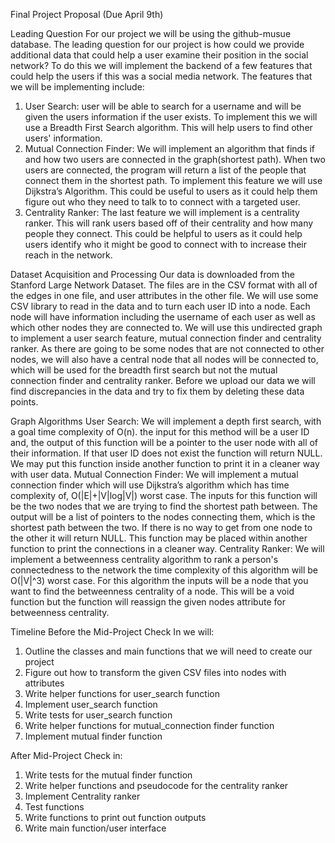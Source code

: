 ﻿Final Project Proposal (Due April 9th)


Leading Question
For our project we will be using the github-musue database. The leading question for our project is how could we provide additional data that could help a user examine their position in the social network?  To do this we will implement the backend of a few features that could help the users if this was a social media network. The features that we will be implementing include:
1. User Search: user will be able to search for a username and will be given the users information if the user exists. To implement this we will use a Breadth First Search algorithm. This will help users to find other users' information.
2. Mutual Connection Finder: We will implement an algorithm that finds if and how two users are connected in the graph(shortest path). When two users are connected, the program will return a list of the people that connect them in the shortest path. To implement this feature we will use  Dijkstra’s Algorithm. This could be useful to users as it could help them figure out who they need to talk to to connect with a targeted user.
3.  Centrality Ranker: The last feature we will implement is a centrality ranker. This will rank users based off of their centrality and how many people they connect. This could be helpful to users as it could help users identify who it might be good to connect with to increase their reach in the network.



Dataset Acquisition and Processing
Our data is downloaded from the Stanford Large Network Dataset. The files are in the CSV format with all of the edges in one file, and user attributes in the other file. We will use some CSV library to read in the data and to turn each user ID into a node. Each node will have information including the username of each user as well as which other nodes they are connected to. We will use this undirected graph to implement a user search feature, mutual connection finder and centrality ranker. As there are going to be some nodes that are not connected to other nodes, we will also have a central node that all nodes will be connected to, which will be used for the breadth first search but not the mutual connection finder and centrality ranker. Before we upload our data we will find discrepancies in the data and try to fix them by deleting these data points.




Graph Algorithms
User Search: We will implement a depth first search, with a goal time complexity of O(n). the input for this method will be a user ID and, the output of this function will be a pointer to the user node with all of their information. If that user ID does not exist the function will return NULL. We may put this function inside another function to print it in a cleaner way with user data.
Mutual Connection Finder: We will implement a mutual connection finder which will use Dijkstra’s algorithm which has time complexity of, O(|E|+|V|log|V|) worst case. The inputs for this function will be the two nodes that we are trying to find the shortest path between. The output will be a list of pointers to the nodes connecting them, which is the shortest path between the two. If there is no way to get from one node to the other it will return NULL. This function may be placed within another function to print the connections in a cleaner way.
Centrality Ranker: We will implement a betweenness centrality algorithm to rank a person's connectedness to the network the time complexity of this algorithm will be O(|V|^3) worst case. For this algorithm the inputs will be a node that you want to find the betweenness centrality of a node. This will be a void function but the function will reassign the given nodes attribute for betweenness centrality.


Timeline
Before the Mid-Project Check In we will:

1. Outline the classes and main functions that we will need to create our project
2. Figure out how to transform the given CSV files into nodes with attributes
3. Write helper functions for user_search function
4. Implement user_search function
5. Write tests for user_search function
6. Write helper functions for mutual_connection finder function
7. Implement mutual finder function


After Mid-Project Check in:
1. Write tests for the mutual finder function
2. Write helper functions and pseudocode for the centrality ranker
3. Implement Centrality ranker
4. Test functions
5. Write functions to print out function outputs
6. Write main function/user interface
